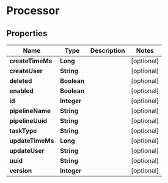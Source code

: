 # Processor

## Properties
Name | Type | Description | Notes
------------ | ------------- | ------------- | -------------
**createTimeMs** | **Long** |  |  [optional]
**createUser** | **String** |  |  [optional]
**deleted** | **Boolean** |  |  [optional]
**enabled** | **Boolean** |  |  [optional]
**id** | **Integer** |  |  [optional]
**pipelineName** | **String** |  |  [optional]
**pipelineUuid** | **String** |  |  [optional]
**taskType** | **String** |  |  [optional]
**updateTimeMs** | **Long** |  |  [optional]
**updateUser** | **String** |  |  [optional]
**uuid** | **String** |  |  [optional]
**version** | **Integer** |  |  [optional]
